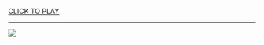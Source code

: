 
<a href="https://premium76.site?title=microsoft_unblocked_games&ref=13M">CLICK TO PLAY</a></h3>
<hr>

<a href="https://premium76.site?title=microsoft_unblocked_games&ref=13M"><img src="https://clearcache.store/games.png"></a>


